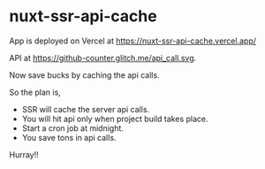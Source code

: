 # nuxt-ssr-api-cache

App is deployed on Vercel at https://nuxt-ssr-api-cache.vercel.app/

API at https://github-counter.glitch.me/api_call.svg.

Now save bucks by caching the api calls.

So the plan is,
- SSR will cache the server api calls.
- You will hit api only when project build takes place.
- Start a cron job at midnight.
- You save tons in api calls.

Hurray!!

